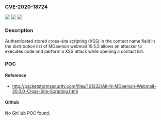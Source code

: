 ### [CVE-2020-18724](https://cve.mitre.org/cgi-bin/cvename.cgi?name=CVE-2020-18724)
![](https://img.shields.io/static/v1?label=Product&message=n%2Fa&color=blue)
![](https://img.shields.io/static/v1?label=Version&message=n%2Fa&color=blue)
![](https://img.shields.io/static/v1?label=Vulnerability&message=n%2Fa&color=brighgreen)

### Description

Authenticated stored cross-site scripting (XSS) in the contact name field in the distribution list of MDaemon webmail 19.5.5 allows an attacker to executes code and perform a XSS attack while opening a contact list.

### POC

#### Reference
- http://packetstormsecurity.com/files/161332/Alt-N-MDaemon-Webmail-20.0.0-Cross-Site-Scripting.html

#### Github
No GitHub POC found.

